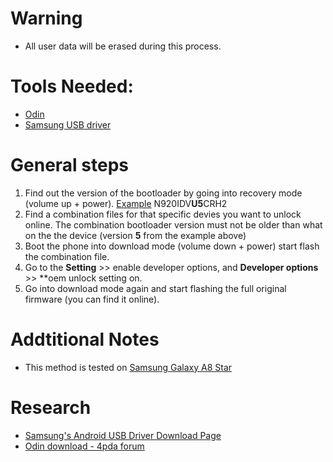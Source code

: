 # Warning
- All user data will be erased during this process.

# Tools Needed:
- [Odin](https://raw.githubusercontent.com/AzimsTech/Android_Hacking/master/Tools/Odin3_v3.14.1.rar)
- [Samsung USB driver](https://raw.githubusercontent.com/AzimsTech/Android_Hacking/master/Drivers/SAMSUNG_USB_Driver_for_Mobile_Phones.exe)

# General steps
1. Find out the version of the bootloader by going into recovery mode (volume up + power). [Example](https://i.imgur.com/eZVNMUw.jpg) N920IDV**U5**CRH2
2. Find a combination files for that specific devies you want to unlock online. The combination bootloader version must not be older than what on the the device (version **5** from the example above)
3. Boot the phone into download mode (volume down + power) start flash the combination file.
4. Go to the **Setting** >> enable developer options, and **Developer options** >> **oem unlock setting on.
5. Go into download mode again and start flashing the full original firmware (you can find it online). 

# Addtitional Notes
- This method is tested on [Samsung Galaxy A8 Star](https://www.gsmarena.com/samsung_galaxy_a8_star_(a9_star)-9220.php)

# Research
- [Samsung's Android USB Driver Download Page](https://developer.samsung.com/galaxy/others/android-usb-driver-for-windows)
- [Odin download - 4pda forum](https://4pda.ru/forum/index.php?showtopic=648344)
